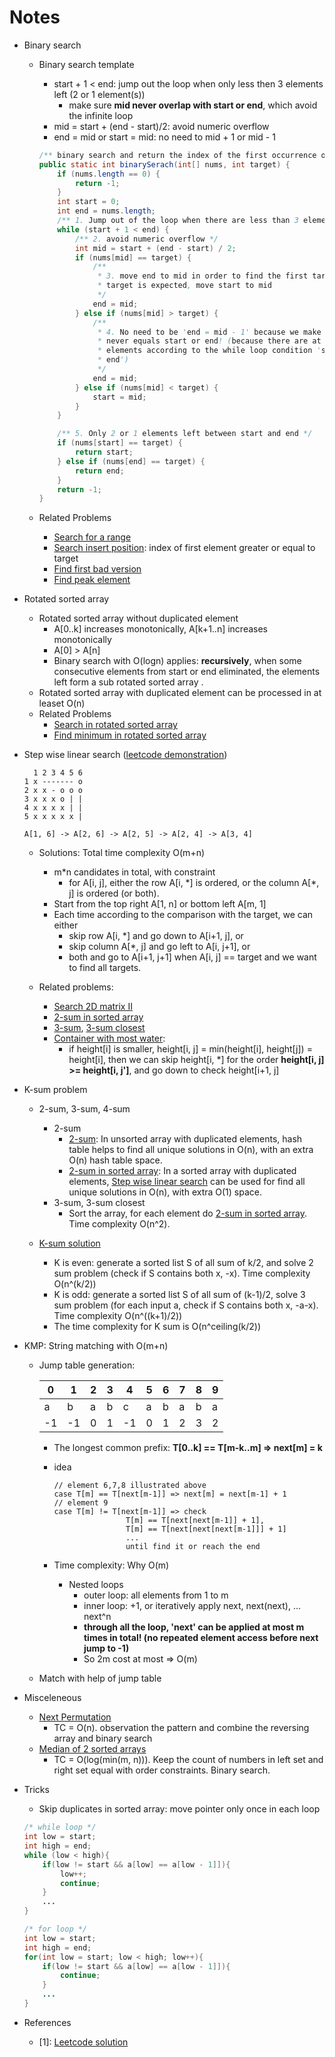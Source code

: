 # Notes

* <a name='Binary_search'></a>Binary search
	* Binary search template
		* start + 1 < end: jump out the loop when only less then 3 elements left (2 or 1 element(s))
			* make sure **mid never overlap with start or end**, which avoid the infinite loop
		* mid = start + (end - start)/2: avoid numeric overflow
		* end = mid or start = mid: no need to mid + 1 or mid - 1
		
		```java
		/** binary search and return the index of the first occurrence of target */
		public static int binarySerach(int[] nums, int target) {
			if (nums.length == 0) {
				return -1;
			}
			int start = 0;
			int end = nums.length;
			/** 1. Jump out of the loop when there are less than 3 elements left */
			while (start + 1 < end) {
				/** 2. avoid numeric overflow */
				int mid = start + (end - start) / 2;
				if (nums[mid] == target) {
					/**
					 * 3. move end to mid in order to find the first target; if last
					 * target is expected, move start to mid
					 */
					end = mid;
				} else if (nums[mid] > target) {
					/**
					 * 4. No need to be 'end = mid - 1' because we make sure mid will
					 * never equals start or end! (because there are at least 3
					 * elements according to the while loop condition 'start + 1 <
					 * end')
					 */
					end = mid;
				} else if (nums[mid] < target) {
					start = mid;
				}
			}
		
			/** 5. Only 2 or 1 elements left between start and end */
			if (nums[start] == target) {
				return start;
			} else if (nums[end] == target) {
				return end;
			}
			return -1;
		}
		```	
	* Related Problems
		* [Search for a range](https://leetcode.com/problems/search-for-a-range/)
		* [Search insert position](https://leetcode.com/problems/search-insert-position): index of first element greater or equal to target
		* [Find first bad version](https://leetcode.com/problems/first-bad-version)
		* [Find peak element](https://leetcode.com/problems/find-peak-element)

* Rotated sorted array
	* Rotated sorted array without duplicated element
		* A[0..k] increases monotonically, A[k+1..n] increases monotonically
		* A[0] > A[n]	
		* Binary search with O(logn) applies: **recursively**, when some consecutive elements from start or end eliminated, the elements left form a sub rotated sorted array .
	* Rotated sorted array with duplicated element can be processed in at leaset O(n)
	* Related Problems
		* [Search in rotated sorted array](https://leetcode.com/problems/search-in-rotated-sorted-array)
		* [Find minimum in rotated sorted array](https://leetcode.com/problems/find-minimum-in-rotated-sorted-array)
* <a name='Step_wise_linear_search'></a>Step wise linear search ([leetcode demonstration](https://discuss.leetcode.com/topic/3462/yet-another-way-to-see-what-happens-in-the-o-n-algorithm?page=1))
	
	```
	  1 2 3 4 5 6
	1 x ------- o
	2 x x - o o o
	3 x x x o | |
	4 x x x x | |
	5 x x x x x |
	
	A[1, 6] -> A[2, 6] -> A[2, 5] -> A[2, 4] -> A[3, 4]
	```

	* Solutions: Total time complexity O(m+n)
		* m*n candidates in total, with constraint
			*  for A[i, j], either the row A[i, \*] is ordered, or the column A[\*, j] is ordered (or both).
		* Start from the top right A[1, n] or bottom left A[m, 1]
		* Each time according to the comparison with the target, we can either
			* skip row A[i, \*] and go down to A[i+1, j], or 
			* skip column A[\*, j] and go left to A[i, j+1], or
			* both and go to A[i+1, j+1] when A[i, j] == target and we want to find all targets.
			
	* Related problems:
		* [Search 2D matrix II](https://leetcode.com/problems/search-a-2d-matrix-ii)
		* [2-sum in sorted array](https://leetcode.com/problems/two-sum-ii-input-array-is-sorted)
		* [3-sum](https://leetcode.com/problems/3sum), [3-sum closest](https://leetcode.com/problems/3sum-closest)
		* [Container with most water](https://leetcode.com/problems/container-with-most-water): 
			* if height[i] is smaller, height[i, j] = min(height[i], height[j]) = height[i], then we can skip height[i, \*] for the order **height[i, j] >= height[i, j']**, and go down to check height[i+1, j] 
	
* K-sum problem
	* 2-sum, 3-sum, 4-sum
		* 2-sum
			* [2-sum](https://leetcode.com/problems/two-sum): In unsorted array with duplicated elements, hash table helps to find all unique solutions in O(n), with an extra O(n) hash table space. 
			* [2-sum in sorted array](https://leetcode.com/problems/two-sum-ii-input-array-is-sorted): In a sorted array with duplicated elements, [Step wise linear search](#Step_wise_linear_search) can be used for find all unique solutions in O(n), with extra O(1) space. 
		* 3-sum, 3-sum closest
			* Sort the array, for each element do [2-sum in sorted array](https://leetcode.com/problems/two-sum-ii-input-array-is-sorted). Time complexity O(n^2).
       	
	* [K-sum solution](https://cs.stackexchange.com/questions/2973/generalised-3sum-k-sum-problem)
       * K is even: generate a sorted list S of all sum of k/2, and solve 2 sum problem (check if S contains both x, -x). Time complexity O(n^(k/2))
       * K is odd: generate a sorted list S of all sum of (k-1)/2, solve 3 sum problem (for each input a, check if S contains both x, -a-x). Time complexity O(n^((k+1)/2))
       * The time complexity for K sum is O(n^ceiling(k/2))

* KMP: String matching with O(m+n)
	* Jump table generation: 
			
		0|1|2|3|4|5|6|7|8|9
		---|---|---|---|---|---|---|---|---|---|
		a|b|a|b|c|a|b|a|b|a
		-1|-1|0|1|-1|0|1|2|3|2
	
		* The longest common prefix: **T[0..k] == T[m-k..m] => next[m] = k**
		* idea
		
			```
			// element 6,7,8 illustrated above
			case T[m] == T[next[m-1]] => next[m] = next[m-1] + 1
			// element 9
			case T[m] != T[next[m-1]] => check
							T[m] == T[next[next[m-1]] + 1], 
							T[m] == T[next[next[next[m-1]]] + 1]
							... 
							until find it or reach the end
			```
		* Time complexity: Why O(m)
			* Nested loops
				* outer loop: all elements from 1 to m
				* inner loop: +1, or iteratively apply next, next(next), ... next^n
				* **through all the loop, 'next' can be applied at most m times in total! (no repeated element access before next jump to -1)**
				* So 2m cost at most => O(m)
	* Match with help of jump table
	
* Misceleneous
	* [Next Permutation](https://leetcode.com/problems/next-permutation)
		* TC = O(n). observation the pattern and combine the reversing array and binary search
	* [Median of 2 sorted arrays](https://leetcode.com/problems/median-of-two-sorted-arrays)
		* TC = O(log(min(m, n))). Keep the count of numbers in left set and right set equal with order constraints. Binary search.
* Tricks
	* Skip duplicates in sorted array: move pointer only once in each loop
        
    ```java
    /* while loop */
    int low = start;
    int high = end;
    while (low < high){
    	if(low != start && a[low] == a[low - 1]]){
    		low++;
    		continue;
    	}
    	...
    }
    
    /* for loop */
    int low = start;
    int high = end;
    for(int low = start; low < high; low++){
    	if(low != start && a[low] == a[low - 1]]){
    		continue;
    	}
    	...
    }
    ```

        
* References
	* [1]: [Leetcode solution](https://www.sigmainfy.com/blog/leetcode-handbook-all-problem-solution-index.html)

